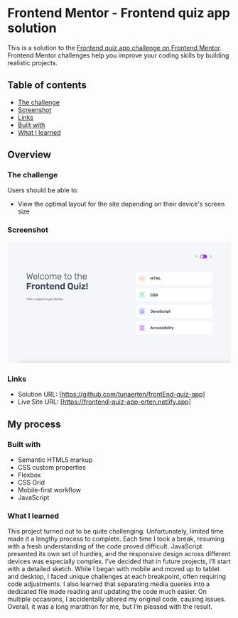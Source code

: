# Frontend Mentor - Frontend quiz app solution

This is a solution to the [Frontend quiz app challenge on Frontend Mentor](https://www.frontendmentor.io/challenges/frontend-quiz-app-BE7xkzXQnU). Frontend Mentor challenges help you improve your coding skills by building realistic projects.

## Table of contents

- [The challenge](#the-challenge)
- [Screenshot](#screenshot)
- [Links](#links)
- [Built with](#built-with)
- [What I learned](#what-i-learned)

## Overview

### The challenge

Users should be able to:

- View the optimal layout for the site depending on their device's screen size

### Screenshot

![](./screenshot.png)

### Links

- Solution URL: [https://github.com/tunaerten/frontEnd-quiz-app]
- Live Site URL: [https://frontend-quiz-app-erten.netlify.app]

## My process

### Built with

- Semantic HTML5 markup
- CSS custom properties
- Flexbox
- CSS Grid
- Mobile-first workflow
- JavaScript

### What I learned

This project turned out to be quite challenging. Unfortunately, limited time made it a lengthy process to complete. Each time I took a break, resuming with a fresh understanding of the code proved difficult. JavaScript presented its own set of hurdles, and the responsive design across different devices was especially complex. I’ve decided that in future projects, I’ll start with a detailed sketch. While I began with mobile and moved up to tablet and desktop, I faced unique challenges at each breakpoint, often requiring code adjustments. I also learned that separating media queries into a dedicated file made reading and updating the code much easier. On multiple occasions, I accidentally altered my original code, causing issues. Overall, it was a long marathon for me, but I’m pleased with the result.
